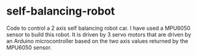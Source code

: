 # self-balancing-robot

Code to control a 2 axis self balancing robot car. I have used a MPU6050 sensor to build this robot. It is driven by 3 servo motors that are driven by an Arduino microcontroller based on the two axis values returned by the MPU6050 sensor.
